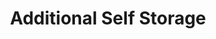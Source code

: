 ---
title: "Additional Self Storage"
url: /vancouver/additional-self-storage-southeast-hearthwood-boulevard/
shop: Mieten
---